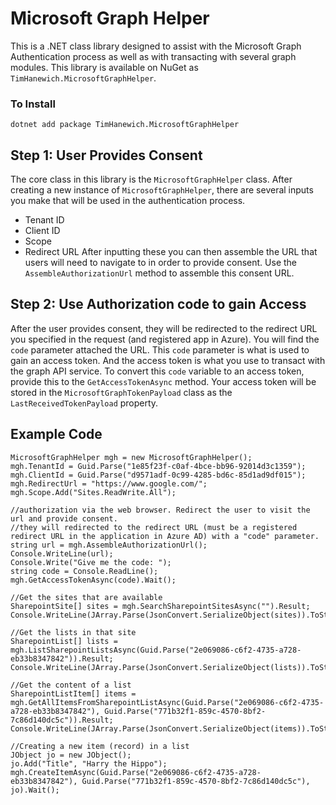 # Microsoft Graph Helper
This is a .NET class library designed to assist with the Microsoft Graph Authentication process as well as with transacting with several graph modules. This library is available on NuGet as `TimHanewich.MicrosoftGraphHelper`.

### To Install
```
dotnet add package TimHanewich.MicrosoftGraphHelper
```

## Step 1: User Provides Consent
The core class in this library is the `MicrosoftGraphHelper` class. After creating a new instance of `MicrosoftGraphHelper`, there are several inputs you make that will be used in the authentication process.
- Tenant ID
- Client ID
- Scope
- Redirect URL
After inputting these you can then assemble the URL that users will need to navigate to in order to provide consent. Use the `AssembleAuthorizationUrl` method to assemble this consent URL.

## Step 2: Use Authorization code to gain Access
After the user provides consent, they will be redirected to the redirect URL you specified in the request (and registered app in Azure). You will find the `code` parameter attached the URL. This `code` parameter is what is used to gain an access token. And the access token is what you use to transact with the graph API service. 
To convert this `code` variable to an access token, provide this to the `GetAccessTokenAsync` method. Your access token will be stored in the `MicrosoftGraphTokenPayload` class as the `LastReceivedTokenPayload` property.

## Example Code
```
MicrosoftGraphHelper mgh = new MicrosoftGraphHelper();
mgh.TenantId = Guid.Parse("1e85f23f-c0af-4bce-bb96-92014d3c1359");
mgh.ClientId = Guid.Parse("d9571adf-0c99-4285-bd6c-85d1ad9df015");
mgh.RedirectUrl = "https://www.google.com/";
mgh.Scope.Add("Sites.ReadWrite.All");

//authorization via the web browser. Redirect the user to visit the url and provide consent.
//they will redirected to the redirect URL (must be a registered redirect URL in the application in Azure AD) with a "code" parameter.
string url = mgh.AssembleAuthorizationUrl();
Console.WriteLine(url);
Console.Write("Give me the code: ");
string code = Console.ReadLine();
mgh.GetAccessTokenAsync(code).Wait();

//Get the sites that are available
SharepointSite[] sites = mgh.SearchSharepointSitesAsync("").Result;
Console.WriteLine(JArray.Parse(JsonConvert.SerializeObject(sites)).ToString());

//Get the lists in that site
SharepointList[] lists = mgh.ListSharepointListsAsync(Guid.Parse("2e069086-c6f2-4735-a728-eb33b8347842")).Result;
Console.WriteLine(JArray.Parse(JsonConvert.SerializeObject(lists)).ToString());

//Get the content of a list
SharepointListItem[] items = mgh.GetAllItemsFromSharepointListAsync(Guid.Parse("2e069086-c6f2-4735-a728-eb33b8347842"), Guid.Parse("771b32f1-859c-4570-8bf2-7c86d140dc5c")).Result;
Console.WriteLine(JArray.Parse(JsonConvert.SerializeObject(items)).ToString());

//Creating a new item (record) in a list
JObject jo = new JObject();
jo.Add("Title", "Harry the Hippo");
mgh.CreateItemAsync(Guid.Parse("2e069086-c6f2-4735-a728-eb33b8347842"), Guid.Parse("771b32f1-859c-4570-8bf2-7c86d140dc5c"), jo).Wait();

```